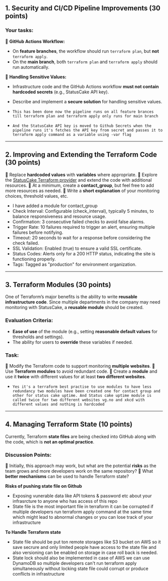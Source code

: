 ## 1. Security and CI/CD Pipeline Improvements (30 points)
### Your tasks:
🔹 **GitHub Actions Workflow:**
- On **feature branches**, the workflow should run `terraform plan`, but **not** `terraform apply`.
- On the **main branch**, both `terraform plan` and `terraform apply` should run automatically.

🔹 **Handling Sensitive Values:**
- Infrastructure code and the GitHub Actions workflow **must not contain hardcoded secrets** (e.g., StatusCake API key).
- Describe and implement a **secure solution** for handling sensitive values.

- ``This has been done now the pipeline runs on all feature brances till terraform plan and terraform apply only runs for main branch``
- ``And the StatusCake API key is moved to Github Secrets when the pipeline runs it's fetches the API key from secret and passes it to terraform apply command as a variable using -var flag``
---

## 2. Improving and Extending the Terraform Code (30 points)
🔹 Replace **hardcoded values** with **variables** where appropriate.
🔹 Explore the [StatusCake Terraform provider](https://registry.terraform.io/providers/StatusCakeDev/statuscake/latest/docs) and extend the code with additional resources.
🔹 At a minimum, create a **contact_group**, but feel free to add more resources as needed.
🔹 Write a **short explanation** of your monitoring choices, threshold values, etc.

- I have added a module for contact_group
- Check Interval: Configurable (check_interval), typically 5 minutes, to balance responsiveness and resource usage.
- Confirmation: 3 consecutive failed checks to avoid false alarms.
- Trigger Rate: 10 failures required to trigger an alert, ensuring multiple failures before notifying.
- Timeout: 20 seconds to wait for a response before considering the check failed.
- SSL Validation: Enabled (true) to ensure a valid SSL certificate.
- Status Codes: Alerts only for a 200 HTTP status, indicating the site is functioning properly.
- Tags: Tagged as "production" for environment organization.
---

## 3. Terraform Modules (30 points)
One of Terraform’s major benefits is the ability to write **reusable infrastructure code**. Since multiple departments in the company may need monitoring with StatusCake, a **reusable module** should be created.

### Evaluation Criteria:
- **Ease of use** of the module (e.g., setting **reasonable default values** for thresholds and settings).
- The ability for users to **override** these variables if needed.

### Task:
🔹 Modify the Terraform code to support monitoring **multiple websites**.
🔹 Use **Terraform modules** to avoid redundant code.
🔹 Create a **module** and use it **twice** with different values for at least **two different websites**.

- ``Yes it's a terraform best practise to use modules to have less redundancy two modules have been created one for contact group and other for status cake uptime. And Status cake uptime module is called twice for two different websites vg.no and xkcd with different values and nothing is hardcoded``
---

## 4. Managing Terraform State (10 points)
Currently, Terraform **state files** are being checked into GitHub along with the code, which is **not an optimal practice**.

### Discussion Points:
🔹 Initially, this approach may work, but what are the potential **risks** as the team grows and more developers work on the same repository?
🔹 What **better mechanisms** can be used to handle Terraform state?

**Risks of pushing state file on Github**
- Exposing vunerable data like API tokens & password etc about your infrasrcture to anyone who has access of this repo
- State file is the most important file in terraform it can be corrupted if multiple developers run terraform apply command at the same time which might lead to abnormal changes or you can lose track of your infrastructure

**To Handle Terraform state**
- State file should be put ton remote storages like S3 bucket on AWS so it save secrure and only limited people have access to the state file and also versioning can be enabled on storage in case roll back is needed.
- State lock should also be implemented in case of AWS we can use DynamoDB so multiple developers can't run terraform apply simultaneously without locking state file could corrupt or produce conflicts in infrastructure
